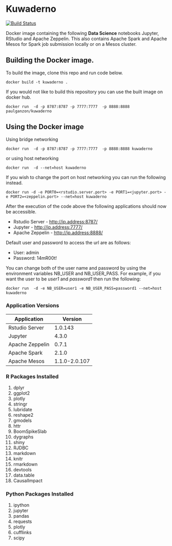 # Kuwaderno

[![Build Status](https://travis-ci.org/pganzon/kuwaderno.svg?branch=master)](https://travis-ci.org/pganzon/kuwaderno)

Docker image containing the following **Data Science** notebooks Jupyter, RStudio and Apache Zeppelin. This also contains  Apache Spark and Apache Mesos for Spark job submission locally or on a Mesos cluster.

## Building the Docker image.
To build the image, clone this repo and run code below.
```
docker build -t kuwaderno .
```

If you would not like to build this repository you can use the built image on docker hub.
```
docker run  -d -p 8787:8787 -p 7777:7777  -p 8888:8888 paulganzon/kuwaderno
```


## Using the Docker image
Using bridge networking
```
docker run  -d -p 8787:8787 -p 7777:7777  -p 8888:8888 kuwaderno
```

or using host networking


```
docker run  -d --net=host kuwaderno
```

If you wish to change the port on host networking you can run the following instead.
```
docker run -d -e PORT0=<rstudio.server.port> -e PORT1=<jupyter.port> -e PORT2=<zeppelin.port> --net=host kuwaderno
```

After the execution of the code above the following applications should now be accessible.
* Rstudio Server  - http://ip.address:8787/
* Jupyter         - http://ip.address:7777/
* Apache Zeppelin - http://ip.address:8888/

Default user and password to access the url are as follows:
* User: admin
* Password: 14mR00t!

You can change both of the user name and password by using the environment variables NB_USER and NB_USER_PASS. For example, if you want the user to be *user1* and *password1* then run the following:
```
docker run  -d -e NB_USER=user1 -e NB_USER_PASS=password1 --net=host kuwaderno
```




### Application Versions

|Application|Version|
| ------------- |-------------|
| Rstudio Server | 1.0.143|
| Jupyter        | 4.3.0|
| Apache Zeppelin| 0.7.1|
| Apache Spark   | 2.1.0|
| Apache Mesos   | 1.1.0-2.0.107|

### R Packages Installed
1. dplyr
1. ggplot2
1. plotly
1. stringr
1. lubridate
1. reshape2
1. gmodels
1. httr
1. BoomSpikeSlab
1. dygraphs
1. shiny
1. RJDBC
1. markdown
1. knitr
1. rmarkdown
1. devtools
1. data.table
1. CausalImpact

### Python Packages Installed
1. ipython
1. jupyter
1. pandas
1. requests
1. plotly
1. cufflinks
1. scipy
